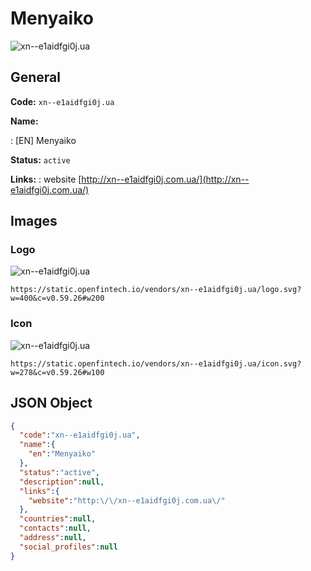 
# Menyaiko 
![xn--e1aidfgi0j.ua](https://static.openfintech.io/vendors/xn--e1aidfgi0j.ua/logo.svg?w=400&c=v0.59.26#w200)  

## General 
 
**Code:** `xn--e1aidfgi0j.ua` 
 
**Name:** 
 
:	[EN] Menyaiko 
 
**Status:** `active` 
 
**Links:** 
: website [http://xn--e1aidfgi0j.com.ua/](http://xn--e1aidfgi0j.com.ua/) 
 

## Images 

### Logo 
 
![xn--e1aidfgi0j.ua](https://static.openfintech.io/vendors/xn--e1aidfgi0j.ua/logo.svg?w=400&c=v0.59.26#w200)  

```
https://static.openfintech.io/vendors/xn--e1aidfgi0j.ua/logo.svg?w=400&c=v0.59.26#w200
```  

### Icon 
 
![xn--e1aidfgi0j.ua](https://static.openfintech.io/vendors/xn--e1aidfgi0j.ua/icon.svg?w=278&c=v0.59.26#w100)  

```
https://static.openfintech.io/vendors/xn--e1aidfgi0j.ua/icon.svg?w=278&c=v0.59.26#w100
```  

## JSON Object 

```json
{
  "code":"xn--e1aidfgi0j.ua",
  "name":{
    "en":"Menyaiko"
  },
  "status":"active",
  "description":null,
  "links":{
    "website":"http:\/\/xn--e1aidfgi0j.com.ua\/"
  },
  "countries":null,
  "contacts":null,
  "address":null,
  "social_profiles":null
}
```  
